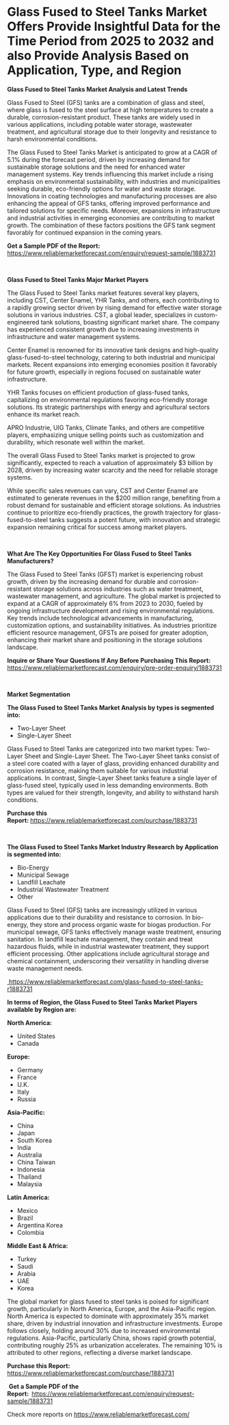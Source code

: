<p><h1>Glass Fused to Steel Tanks Market Offers Provide Insightful Data for the Time Period from 2025 to 2032 and also Provide Analysis Based on Application, Type, and Region</h1></p><p><strong>Glass Fused to Steel Tanks Market Analysis and Latest Trends</strong></p>
<p><p>Glass Fused to Steel (GFS) tanks are a combination of glass and steel, where glass is fused to the steel surface at high temperatures to create a durable, corrosion-resistant product. These tanks are widely used in various applications, including potable water storage, wastewater treatment, and agricultural storage due to their longevity and resistance to harsh environmental conditions. </p><p>The Glass Fused to Steel Tanks Market is anticipated to grow at a CAGR of 5.1% during the forecast period, driven by increasing demand for sustainable storage solutions and the need for enhanced water management systems. Key trends influencing this market include a rising emphasis on environmental sustainability, with industries and municipalities seeking durable, eco-friendly options for water and waste storage. Innovations in coating technologies and manufacturing processes are also enhancing the appeal of GFS tanks, offering improved performance and tailored solutions for specific needs. Moreover, expansions in infrastructure and industrial activities in emerging economies are contributing to market growth. The combination of these factors positions the GFS tank segment favorably for continued expansion in the coming years.</p></p>
<p><strong>Get a Sample PDF of the Report:&nbsp;</strong> <a href="https://www.reliablemarketforecast.com/enquiry/request-sample/1883731?utm_campaign=2300&utm_medium=2&utm_source=Github&utm_content=ia&utm_term=11042025&utm_id=glass-fused-to-steel-tanks">https://www.reliablemarketforecast.com/enquiry/request-sample/1883731</a></p>
<p>&nbsp;</p>
<p><strong>Glass Fused to Steel Tanks Major Market Players</strong></p>
<p><p>The Glass Fused to Steel Tanks market features several key players, including CST, Center Enamel, YHR Tanks, and others, each contributing to a rapidly growing sector driven by rising demand for effective water storage solutions in various industries. CST, a global leader, specializes in custom-engineered tank solutions, boasting significant market share. The company has experienced consistent growth due to increasing investments in infrastructure and water management systems.</p><p>Center Enamel is renowned for its innovative tank designs and high-quality glass-fused-to-steel technology, catering to both industrial and municipal markets. Recent expansions into emerging economies position it favorably for future growth, especially in regions focused on sustainable water infrastructure. </p><p>YHR Tanks focuses on efficient production of glass-fused tanks, capitalizing on environmental regulations favoring eco-friendly storage solutions. Its strategic partnerships with energy and agricultural sectors enhance its market reach.</p><p>APRO Industrie, UIG Tanks, Climate Tanks, and others are competitive players, emphasizing unique selling points such as customization and durability, which resonate well within the market.</p><p>The overall Glass Fused to Steel Tanks market is projected to grow significantly, expected to reach a valuation of approximately $3 billion by 2028, driven by increasing water scarcity and the need for reliable storage systems. </p><p>While specific sales revenues can vary, CST and Center Enamel are estimated to generate revenues in the $200 million range, benefiting from a robust demand for sustainable and efficient storage solutions. As industries continue to prioritize eco-friendly practices, the growth trajectory for glass-fused-to-steel tanks suggests a potent future, with innovation and strategic expansion remaining critical for success among market players.</p></p>
<p>&nbsp;</p>
<p><strong>What Are The Key Opportunities For Glass Fused to Steel Tanks Manufacturers?</strong></p>
<p><p>The Glass Fused to Steel Tanks (GFST) market is experiencing robust growth, driven by the increasing demand for durable and corrosion-resistant storage solutions across industries such as water treatment, wastewater management, and agriculture. The global market is projected to expand at a CAGR of approximately 6% from 2023 to 2030, fueled by ongoing infrastructure development and rising environmental regulations. Key trends include technological advancements in manufacturing, customization options, and sustainability initiatives. As industries prioritize efficient resource management, GFSTs are poised for greater adoption, enhancing their market share and positioning in the storage solutions landscape.</p></p>
<p><strong>Inquire or Share Your Questions If Any Before Purchasing This Report:</strong> <a href="https://www.reliablemarketforecast.com/enquiry/pre-order-enquiry/1883731?utm_campaign=2300&utm_medium=2&utm_source=Github&utm_content=ia&utm_term=11042025&utm_id=glass-fused-to-steel-tanks">https://www.reliablemarketforecast.com/enquiry/pre-order-enquiry/1883731</a></p>
<p>&nbsp;</p>
<p><strong>Market Segmentation</strong></p>
<p><strong>The Glass Fused to Steel Tanks Market Analysis by types is segmented into:</strong></p>
<p><ul><li>Two-Layer Sheet</li><li>Single-Layer Sheet</li></ul></p>
<p><p>Glass Fused to Steel Tanks are categorized into two market types: Two-Layer Sheet and Single-Layer Sheet. The Two-Layer Sheet tanks consist of a steel core coated with a layer of glass, providing enhanced durability and corrosion resistance, making them suitable for various industrial applications. In contrast, Single-Layer Sheet tanks feature a single layer of glass-fused steel, typically used in less demanding environments. Both types are valued for their strength, longevity, and ability to withstand harsh conditions.</p></p>
<p><strong>Purchase this Report:&nbsp;</strong><a href="https://www.reliablemarketforecast.com/purchase/1883731?utm_campaign=2300&utm_medium=2&utm_source=Github&utm_content=ia&utm_term=11042025&utm_id=glass-fused-to-steel-tanks">https://www.reliablemarketforecast.com/purchase/1883731</a></p>
<p>&nbsp;</p>
<p><strong>The Glass Fused to Steel Tanks Market Industry Research by Application is segmented into:</strong></p>
<p><ul><li>Bio-Energy</li><li>Municipal Sewage</li><li>Landfill Leachate</li><li>Industrial Wastewater Treatment</li><li>Other</li></ul></p>
<p><p>Glass Fused to Steel (GFS) tanks are increasingly utilized in various applications due to their durability and resistance to corrosion. In bio-energy, they store and process organic waste for biogas production. For municipal sewage, GFS tanks effectively manage waste treatment, ensuring sanitation. In landfill leachate management, they contain and treat hazardous fluids, while in industrial wastewater treatment, they support efficient processing. Other applications include agricultural storage and chemical containment, underscoring their versatility in handling diverse waste management needs.</p></p>
<p><a href="https://www.reliablemarketforecast.com/glass-fused-to-steel-tanks-r1883731?utm_campaign=2300&utm_medium=2&utm_source=Github&utm_content=ia&utm_term=11042025&utm_id=glass-fused-to-steel-tanks">&nbsp;https://www.reliablemarketforecast.com/glass-fused-to-steel-tanks-r1883731</a></p>
<p><strong>In terms of Region, the Glass Fused to Steel Tanks Market Players available by Region are:</strong></p>
<p>
    <p> <strong> North America: </strong>
        <ul>
            <li>United States</li>
            <li>Canada</li>
        </ul>
        </p> 
    <p> <strong> Europe: </strong>
        <ul>
            <li>Germany</li>
            <li>France</li>
            <li>U.K.</li>
            <li>Italy</li>
            <li>Russia</li>
        </ul>
        </p> 
    <p> <strong> Asia-Pacific: </strong>
        <ul>
            <li>China</li>
            <li>Japan</li>
            <li>South Korea</li>
            <li>India</li>
            <li>Australia</li>
            <li>China Taiwan</li>
            <li>Indonesia</li>
            <li>Thailand</li>
            <li>Malaysia</li>
        </ul>
        </p> 
    <p> <strong> Latin America: </strong>
        <ul>
            <li>Mexico</li>
            <li>Brazil</li>
            <li>Argentina Korea</li>
            <li>Colombia</li>
        </ul>
        </p> 
    <p> <strong> Middle East & Africa: </strong>
        <ul>
            <li>Turkey</li>
            <li>Saudi</li>
            <li>Arabia</li>
            <li>UAE</li>
            <li>Korea</li>
        </ul>
    </p>
    </p>
<p><p>The global market for glass fused to steel tanks is poised for significant growth, particularly in North America, Europe, and the Asia-Pacific region. North America is expected to dominate with approximately 35% market share, driven by industrial innovation and infrastructure investments. Europe follows closely, holding around 30% due to increased environmental regulations. Asia-Pacific, particularly China, shows rapid growth potential, contributing roughly 25% as urbanization accelerates. The remaining 10% is attributed to other regions, reflecting a diverse market landscape.</p></p>
<p><strong>Purchase this Report: </strong><a href="https://www.reliablemarketforecast.com/purchase/1883731?utm_campaign=2300&utm_medium=2&utm_source=Github&utm_content=ia&utm_term=11042025&utm_id=glass-fused-to-steel-tanks">https://www.reliablemarketforecast.com/purchase/1883731</a></p>
<p>&nbsp;<strong>Get a Sample PDF of the Report:&nbsp;&nbsp;</strong><a href="https://www.reliablemarketforecast.com/enquiry/request-sample/1883731?utm_campaign=2300&utm_medium=2&utm_source=Github&utm_content=ia&utm_term=11042025&utm_id=glass-fused-to-steel-tanks">https://www.reliablemarketforecast.com/enquiry/request-sample/1883731</a></p>
<p><strong></strong></p>
<p>Check more reports on <a href="https://www.reliablemarketforecast.com/?utm_campaign=2300&utm_medium=2&utm_source=Github&utm_content=ia&utm_term=11042025&utm_id=glass-fused-to-steel-tanks">https://www.reliablemarketforecast.com/</a></p>